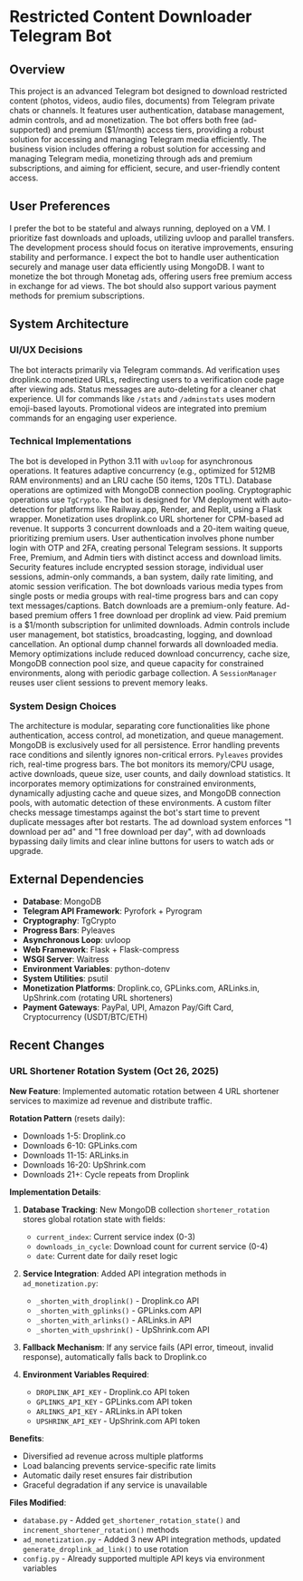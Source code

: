# Restricted Content Downloader Telegram Bot

## Overview
This project is an advanced Telegram bot designed to download restricted content (photos, videos, audio files, documents) from Telegram private chats or channels. It features user authentication, database management, admin controls, and ad monetization. The bot offers both free (ad-supported) and premium ($1/month) access tiers, providing a robust solution for accessing and managing Telegram media efficiently. The business vision includes offering a robust solution for accessing and managing Telegram media, monetizing through ads and premium subscriptions, and aiming for efficient, secure, and user-friendly content access.

## User Preferences
I prefer the bot to be stateful and always running, deployed on a VM. I prioritize fast downloads and uploads, utilizing uvloop and parallel transfers. The development process should focus on iterative improvements, ensuring stability and performance. I expect the bot to handle user authentication securely and manage user data efficiently using MongoDB. I want to monetize the bot through Monetag ads, offering users free premium access in exchange for ad views. The bot should also support various payment methods for premium subscriptions.

## System Architecture

### UI/UX Decisions
The bot interacts primarily via Telegram commands. Ad verification uses droplink.co monetized URLs, redirecting users to a verification code page after viewing ads. Status messages are auto-deleting for a cleaner chat experience. UI for commands like `/stats` and `/adminstats` uses modern emoji-based layouts. Promotional videos are integrated into premium commands for an engaging user experience.

### Technical Implementations
The bot is developed in Python 3.11 with `uvloop` for asynchronous operations. It features adaptive concurrency (e.g., optimized for 512MB RAM environments) and an LRU cache (50 items, 120s TTL). Database operations are optimized with MongoDB connection pooling. Cryptographic operations use `TgCrypto`. The bot is designed for VM deployment with auto-detection for platforms like Railway.app, Render, and Replit, using a Flask wrapper. Monetization uses droplink.co URL shortener for CPM-based ad revenue. It supports 3 concurrent downloads and a 20-item waiting queue, prioritizing premium users. User authentication involves phone number login with OTP and 2FA, creating personal Telegram sessions. It supports Free, Premium, and Admin tiers with distinct access and download limits. Security features include encrypted session storage, individual user sessions, admin-only commands, a ban system, daily rate limiting, and atomic session verification. The bot downloads various media types from single posts or media groups with real-time progress bars and can copy text messages/captions. Batch downloads are a premium-only feature. Ad-based premium offers 1 free download per droplink ad view. Paid premium is a $1/month subscription for unlimited downloads. Admin controls include user management, bot statistics, broadcasting, logging, and download cancellation. An optional dump channel forwards all downloaded media. Memory optimizations include reduced download concurrency, cache size, MongoDB connection pool size, and queue capacity for constrained environments, along with periodic garbage collection. A `SessionManager` reuses user client sessions to prevent memory leaks.

### System Design Choices
The architecture is modular, separating core functionalities like phone authentication, access control, ad monetization, and queue management. MongoDB is exclusively used for all persistence. Error handling prevents race conditions and silently ignores non-critical errors. `Pyleaves` provides rich, real-time progress bars. The bot monitors its memory/CPU usage, active downloads, queue size, user counts, and daily download statistics. It incorporates memory optimizations for constrained environments, dynamically adjusting cache and queue sizes, and MongoDB connection pools, with automatic detection of these environments. A custom filter checks message timestamps against the bot's start time to prevent duplicate messages after bot restarts. The ad download system enforces "1 download per ad" and "1 free download per day", with ad downloads bypassing daily limits and clear inline buttons for users to watch ads or upgrade.

## External Dependencies
- **Database**: MongoDB
- **Telegram API Framework**: Pyrofork + Pyrogram
- **Cryptography**: TgCrypto
- **Progress Bars**: Pyleaves
- **Asynchronous Loop**: uvloop
- **Web Framework**: Flask + Flask-compress
- **WSGI Server**: Waitress
- **Environment Variables**: python-dotenv
- **System Utilities**: psutil
- **Monetization Platforms**: Droplink.co, GPLinks.com, ARLinks.in, UpShrink.com (rotating URL shorteners)
- **Payment Gateways**: PayPal, UPI, Amazon Pay/Gift Card, Cryptocurrency (USDT/BTC/ETH)

## Recent Changes

### URL Shortener Rotation System (Oct 26, 2025)
**New Feature**: Implemented automatic rotation between 4 URL shortener services to maximize ad revenue and distribute traffic.

**Rotation Pattern** (resets daily):
- Downloads 1-5: Droplink.co
- Downloads 6-10: GPLinks.com
- Downloads 11-15: ARLinks.in
- Downloads 16-20: UpShrink.com
- Downloads 21+: Cycle repeats from Droplink

**Implementation Details**:
1. **Database Tracking**: New MongoDB collection `shortener_rotation` stores global rotation state with fields:
   - `current_index`: Current service index (0-3)
   - `downloads_in_cycle`: Download count for current service (0-4)
   - `date`: Current date for daily reset logic

2. **Service Integration**: Added API integration methods in `ad_monetization.py`:
   - `_shorten_with_droplink()` - Droplink.co API
   - `_shorten_with_gplinks()` - GPLinks.com API  
   - `_shorten_with_arlinks()` - ARLinks.in API
   - `_shorten_with_upshrink()` - UpShrink.com API

3. **Fallback Mechanism**: If any service fails (API error, timeout, invalid response), automatically falls back to Droplink.co

4. **Environment Variables Required**:
   - `DROPLINK_API_KEY` - Droplink.co API token
   - `GPLINKS_API_KEY` - GPLinks.com API token
   - `ARLINKS_API_KEY` - ARLinks.in API token
   - `UPSHRINK_API_KEY` - UpShrink.com API token

**Benefits**:
- Diversified ad revenue across multiple platforms
- Load balancing prevents service-specific rate limits
- Automatic daily reset ensures fair distribution
- Graceful degradation if any service is unavailable

**Files Modified**:
- `database.py` - Added `get_shortener_rotation_state()` and `increment_shortener_rotation()` methods
- `ad_monetization.py` - Added 3 new API integration methods, updated `generate_droplink_ad_link()` to use rotation
- `config.py` - Already supported multiple API keys via environment variables